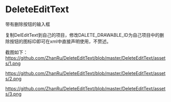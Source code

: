 # DeleteEditText
带有删除按钮的输入框


复制DelEditText到自己的项目，修改DALETE_DRAWABLE_ID为自己项目中的删除按钮的图标ID即可在xml中直接声明使用，不赘述。




截图如下：
https://github.com/ZhanRu/DeleteEditText/blob/master/DeleteEditText/assets/1.png

https://github.com/ZhanRu/DeleteEditText/blob/master/DeleteEditText/assets/2.png

https://github.com/ZhanRu/DeleteEditText/blob/master/DeleteEditText/assets/3.png
